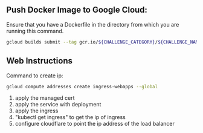 ## Push Docker Image to Google Cloud:
Ensure that you have a Dockerfile in the directory from which you are running this command.
```bash
gcloud builds submit --tag gcr.io/${CHALLENGE_CATEGORY}/${CHALLENGE_NAME}:1.0.0 .
```

## Web Instructions
Command to create ip: 
```bash
gcloud compute addresses create ingress-webapps --global
```

1. apply the managed cert
2. apply the service with deployment
3. apply the ingress
4. "kubectl get ingress" to get the ip of ingress
5. configure cloudflare to point the ip address of the load balancer